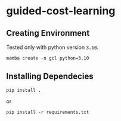 # guided-cost-learning

## Creating Environment

Tested only with python version `3.10`.

```
mamba create -n gcl python=3.10
```

## Installing Dependecies

```
pip install .
```

or

```
pip install -r requirements.txt
```
